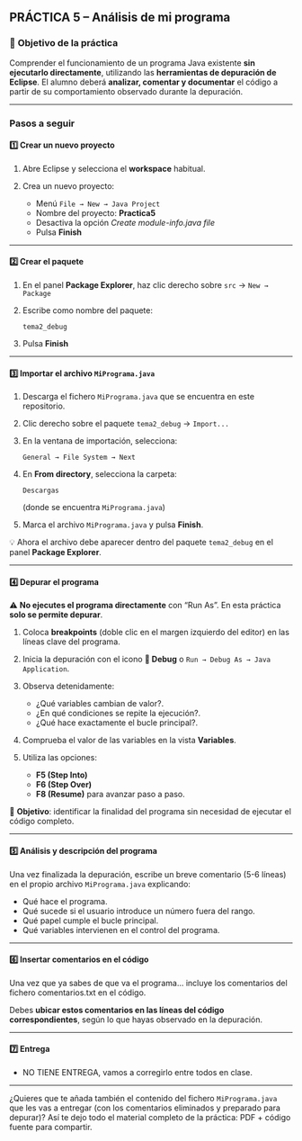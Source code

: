 
## **PRÁCTICA 5 – Análisis de mi programa**

### 🎯 **Objetivo de la práctica**

Comprender el funcionamiento de un programa Java existente **sin ejecutarlo directamente**, utilizando las **herramientas de depuración de Eclipse**.
El alumno deberá **analizar, comentar y documentar** el código a partir de su comportamiento observado durante la depuración.

---

### **Pasos a seguir**

#### 1️⃣ Crear un nuevo proyecto

1. Abre Eclipse y selecciona el **workspace** habitual.
2. Crea un nuevo proyecto:

   * Menú `File → New → Java Project`
   * Nombre del proyecto: **Practica5**
   * Desactiva la opción *Create module-info.java file*
   * Pulsa **Finish**

---

#### 2️⃣ Crear el paquete

1. En el panel **Package Explorer**, haz clic derecho sobre `src` → `New → Package`
2. Escribe como nombre del paquete:

   ```
   tema2_debug
   ```
3. Pulsa **Finish**

---

#### 3️⃣ Importar el archivo `MiPrograma.java`

1. Descarga el fichero `MiPrograma.java` que se encuentra en este repositorio.
2. Clic derecho sobre el paquete `tema2_debug` → `Import...`
3. En la ventana de importación, selecciona:

   ```
   General → File System → Next
   ```
4. En **From directory**, selecciona la carpeta:

   ```
   Descargas
   ```

   (donde se encuentra `MiPrograma.java`)
5. Marca el archivo `MiPrograma.java` y pulsa **Finish**.

💡 Ahora el archivo debe aparecer dentro del paquete `tema2_debug` en el panel **Package Explorer**.

---

#### 4️⃣ Depurar el programa

⚠️ **No ejecutes el programa directamente** con “Run As”.
En esta práctica **solo se permite depurar**.

1. Coloca **breakpoints** (doble clic en el margen izquierdo del editor) en las líneas clave del programa.
2. Inicia la depuración con el icono **🐞 Debug** o `Run → Debug As → Java Application`.
3. Observa detenidamente:

   * ¿Qué variables cambian de valor?.
   * ¿En qué condiciones se repite la ejecución?.
   * ¿Qué hace exactamente el bucle principal?.
4. Comprueba el valor de las variables en la vista **Variables**.
5. Utiliza las opciones:

   * **F5 (Step Into)**
   * **F6 (Step Over)**
   * **F8 (Resume)**
     para avanzar paso a paso.

📄 **Objetivo**: identificar la finalidad del programa sin necesidad de ejecutar el código completo.

---

#### 5️⃣ Análisis y descripción del programa

Una vez finalizada la depuración, escribe un breve comentario (5-6 líneas) en el propio archivo `MiPrograma.java` explicando:

* Qué hace el programa.
* Qué sucede si el usuario introduce un número fuera del rango.
* Qué papel cumple el bucle principal.
* Qué variables intervienen en el control del programa.

---

#### 6️⃣ Insertar comentarios en el código

Una vez que ya sabes de que va el programa... incluye los comentarios del fichero comentarios.txt en el código.

Debes **ubicar estos comentarios en las líneas del código correspondientes**, según lo que hayas observado en la depuración.

---

#### 7️⃣ Entrega

* NO TIENE ENTREGA, vamos a corregirlo entre todos en clase.

---

¿Quieres que te añada también el contenido del fichero `MiPrograma.java` que les vas a entregar (con los comentarios eliminados y preparado para depurar)?
Así te dejo todo el material completo de la práctica: PDF + código fuente para compartir.
